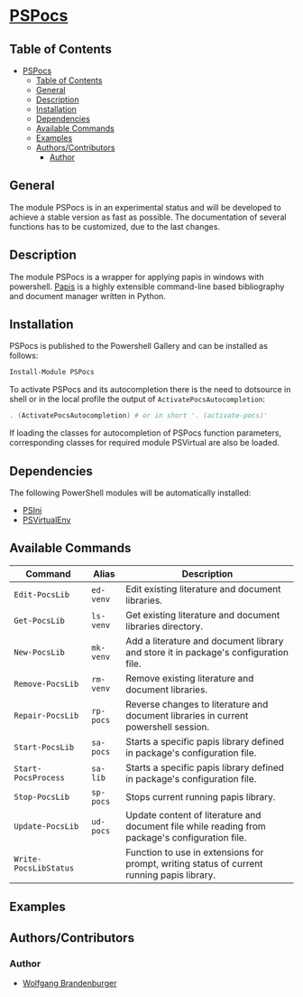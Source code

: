 # [PSPocs](https://github.com/wbrandenburger/PSPocs)

## Table of Contents

- [PSPocs](#pspocs)
  - [Table of Contents](#table-of-contents)
  - [General](#general)
  - [Description](#description)
  - [Installation](#installation)
  - [Dependencies](#dependencies)
  - [Available Commands](#available-commands)
  - [Examples](#examples)
  - [Authors/Contributors](#authorscontributors)
    - [Author](#author)

## General

The module PSPocs is in an experimental status and will be developed to achieve a stable version as fast as possible. The documentation of several functions has to be customized, due to the last changes.

## Description

The module PSPocs is a wrapper for applying papis in windows with powershell. [Papis](https://github.com/papis/papis) is a highly extensible command-line based bibliography and document manager written in Python.

## Installation

PSPocs is published to the Powershell Gallery and can be installed as follows:

```powershell
Install-Module PSPocs
```

To activate PSPocs and its autocompletion there is the need to dotsource in shell or in the local profile the output of `ActivatePocsAutocompletion`:

```powershell
. (ActivatePocsAutocompletion) # or in short '. (activate-pocs)'
```

If loading the classes for autocompletion of PSPocs function parameters, corresponding classes for required module PSVirtual are also be loaded.

## Dependencies

The following PowerShell modules will be automatically installed:

- [PSIni](https://github.com/lipkau/PsIni)
- [PSVirtualEnv](https://github.com/wbrandenburger/PSVirtualEnv)

## Available Commands

| Command               | Alias     | Description                                                                                     |
|-----------------------|-----------|-------------------------------------------------------------------------------------------------|
| `Edit-PocsLib`        | `ed-venv` | Edit existing literature and document libraries.                                                |
| `Get-PocsLib`         | `ls-venv` | Get existing literature and document libraries directory.                                       |
| `New-PocsLib`         | `mk-venv` | Add a literature and document library and store it in package's configuration file.             |
| `Remove-PocsLib`      | `rm-venv` | Remove existing literature and document libraries.                                              |
| `Repair-PocsLib`      | `rp-pocs` | Reverse changes to literature and document libraries in current powershell session.             |
| `Start-PocsLib`       | `sa-pocs` | Starts a specific papis library defined in package's configuration file.                        |
| `Start-PocsProcess`   | `sa-lib`  | Starts a specific papis library defined in package's configuration file.                        |
| `Stop-PocsLib`        | `sp-pocs` | Stops current running papis library.                                                            |
| `Update-PocsLib`      | `ud-pocs` | Update content of literature and document file while reading from package's configuration file. |
| `Write-PocsLibStatus` |           | Function to use in extensions for prompt, writing status of current running papis library.      |

## Examples

## Authors/Contributors

### Author

- [Wolfgang Brandenburger](https://github.com/wbrandenburger)
